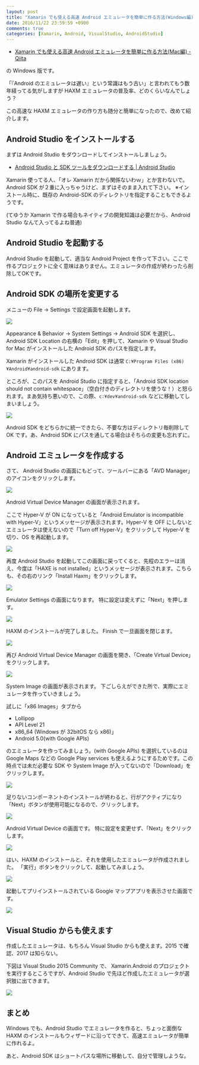 ```yaml
---
layout: post
title: "Xamarin でも使える高速 Android エミュレータを簡単に作る方法(Windows編)"
date: 2016/11/22 23:59:59 +0900
comments: true
categories: [Xamarin, Android, VisualStudio, AndroidStudio]
---
```

* [Xamarin でも使える高速 Android エミュレータを簡単に作る方法(Mac編) - Qiita](http://qiita.com/amay077/items/48b7f3d5096b9677d70a)

の Windows 版です。

<!--more-->

「『Android のエミュレータは遅い』という常識はもう古い」と言われてもう数年経ってる気がしますが HAXM エミュレータの普及率、どのくらいなんでしょう？

この高速な HAXM エミュレータの作り方も随分と簡単になったので、改めて紹介します。

## Android Studio をインストールする

まずは Android Studio をダウンロードしてインストールしましょう。

* [Android Studio と SDK ツールをダウンロードする | Android Studio](https://developer.android.com/studio/index.html?hl=ja)

Xamarin 使ってる人、「オレ Xamarin だから関係ないわｗ」とか言わないで。
Android SDK が２重に入っちゃうけど、まずはそのまま入れて下さい。
※インストール時に、既存の Android-SDK のディレクトリを指定することもできるようです。

(てゆうか Xamarin で作る場合もネイティブの開発知識は必要だから、Android Studio なんて入ってるよね普通)

## Android Studio を起動する

Android Studio を起動して、適当な Android Project を作って下さい。ここで作るプロジェクトに全く意味はありません。エミュレータの作成が終わったら削除してOKです。

## Android SDK の場所を変更する

メニューの File -> Settings で設定画面を起動します。

![](https://dl.dropboxusercontent.com/u/264530/qiita/making_android_haxm_emulator_win_01.png)

Appearance & Behavior -> System Settings -> Android SDK を選択し、Android SDK Location の右横の「Edit」を押して、Xamarin や Visual Studio for Mac がインストールした Android SDK のパスを指定します。

Xamarin がインストールした Android SDK は通常 ``C:¥Program Files (x86)¥Android¥android-sdk`` にあります。

ところが、このパスを Android Studio に指定すると、「Android SDK location should not contain whitespace」（空白付きのディレクトリを使うな！）と怒られます。まあ気持ち悪いので、この際、``c:¥dev¥android-sdk`` などに移動してしまいましょう。

![](https://dl.dropboxusercontent.com/u/264530/qiita/making_android_haxm_emulator_win_02.png)


Android SDK をどちらかに統一できたら、不要な方はディレクトリ毎削除して OK です。あ、Android SDK にパスを通してる場合はそちらの変更も忘れずに。

## Android エミュレータを作成する

さて、 Android Studio の画面にもどって、ツールバーにある「AVD Manager」のアイコンをクリックします。

![](https://dl.dropboxusercontent.com/u/264530/qiita/making_android_haxm_emulator_win_03.png)

Android Virtual Device Manager の画面が表示されます。

ここで Hyper-V が ON になっていると「Android Emulator is incompatible with Hyper-V」というメッセージが表示されます。Hyper-V を OFF にしないとエミュレータは使えないので「Turn off Hyper-V」をクリックして Hyper-V を切り、OS を再起動します。

![](https://dl.dropboxusercontent.com/u/264530/qiita/making_android_haxm_emulator_win_04.png)

再度 Android Studio を起動してこの画面に戻ってくると、先程のエラーは消え、今度は「HAXE is not installed」というメッセージが表示されます。こちらも、その右のリンク「Install Haxm」をクリックします。

![](https://dl.dropboxusercontent.com/u/264530/qiita/making_android_haxm_emulator_win_05.png)


Emulator Settings の画面になります。
特に設定は変えずに「Next」を押します。

![](https://dl.dropboxusercontent.com/u/264530/qiita/making_android_haxm_emulator_win_06.png)

HAXM のインストールが完了しました。
Finish で一旦画面を閉じます。

![](https://dl.dropboxusercontent.com/u/264530/qiita/making_android_haxm_emulator_win_07.png)

再び Android Virtual Device Manager の画面を開き、「Create Virtual Device」をクリックします。

![](https://dl.dropboxusercontent.com/u/264530/qiita/making_android_haxm_emulator_win_08.png)

System Image の画面が表示されます。
下ごしらえができた所で、実際にエミュレータを作っていきましょう。

試しに「x86 Images」タブから

* Lollipop
* API Level 21
* x86_64 (Windows が 32bitOS なら x86)」
* Android 5.0(with Google APIs)

のエミュレータを作ってみましょう。(with Google APIs) を選択しているのは Google Maps などの Google Play services も使えるようにするためです。この時点では未だ必要な SDK や System Image が入ってないので「Download」をクリックします。

![](https://dl.dropboxusercontent.com/u/264530/qiita/making_android_haxm_emulator_win_09.png)

足りないコンポーネントのインストールが終わると、行がアクティブになり「Next」ボタンが使用可能になるので、クリックします。

![](https://dl.dropboxusercontent.com/u/264530/qiita/making_android_haxm_emulator_win_10.png)

Android Virtual Device の画面です。
特に設定を変更せず、「Next」をクリックします。

![](https://dl.dropboxusercontent.com/u/264530/qiita/making_android_haxm_emulator_win_11.png)

はい、HAXM のインストールと、それを使用したエミュレータが作成されました。
「実行」ボタンをクリックして、起動してみましょう。

![](https://dl.dropboxusercontent.com/u/264530/qiita/making_android_haxm_emulator_win_12.png)

起動してプリインストールされている Google マップアプリを表示させた画面です。

![](https://dl.dropboxusercontent.com/u/264530/qiita/making_android_haxm_emulator_win_13.png)


## Visual Studio からも使えます

作成したエミュレータは、もちろん Visual Studio からも使えます。2015 で確認、2017 は知らない。

下図は Visual Studio 2015 Community で、 Xamarin.Android のプロジェクトを実行するところですが、Android Studio で先ほど作成したエミュレータが選択肢に出てきます。

![](https://dl.dropboxusercontent.com/u/264530/qiita/making_android_haxm_emulator_win_14.png)

## まとめ

Windows でも、Android Studio でエミュレータを作ると、ちょっと面倒な HAXM のインストールもウィザードに沿ってできて、高速エミュレータが簡単に作れるよ。

あと、Android SDK はショートパスな場所に移動して、自分で管理しような。
